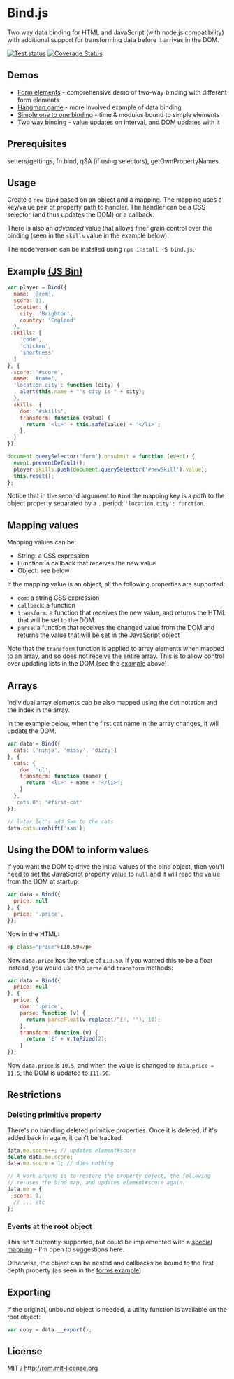 # Bind.js

Two way data binding for HTML and JavaScript (with node.js compatibility) with additional support for transforming data before it arrives in the DOM.

[![Test status](https://api.travis-ci.org/remy/bind.js.svg?branch=master)](https://travis-ci.org/remy/bind.js) [![Coverage Status](https://coveralls.io/repos/remy/bind.js/badge.svg)](https://coveralls.io/r/remy/bind.js)

## Demos

- [Form elements](https://jsbin.com/yoqaku/1/edit?console,output) - comprehensive demo of two-way binding with different form elements
- [Hangman game](http://rem.jsbin.com/oZOvIJ/9/edit?js,output) - more involved example of data binding
- [Simple one to one binding](http://rem.jsbin.com/xavej/2/edit?js,output) - time & modulus bound to simple elements
- [Two way binding](http://rem.jsbin.com/vezeja/5/edit?js,output) - value updates on interval, and DOM updates with it

## Prerequisites

setters/gettings, fn.bind, qSA (if using selectors), getOwnPropertyNames.

## Usage

Create a `new Bind` based on an object and a mapping. The mapping uses a key/value pair of property path to handler. The handler can be a CSS selector (and thus updates the DOM) or a callback.

There is also an *advanced* value that allows finer grain control over the binding (seen in the `skills` value in the example below).

The node version can be installed using `npm install -S bind.js`.

## Example [(JS Bin)](http://jsbin.com/fupipe/edit?html,js,output)

```js
var player = Bind({
  name: '@rem',
  score: 11,
  location: {
    city: 'Brighton',
    country: 'England'
  },
  skills: [
    'code',
    'chicken',
    'shortness'
  ]
}, {
  score: '#score',
  name: '#name',
  'location.city': function (city) {
    alert(this.name + "'s city is " + city);
  },
  skills: {
    dom: '#skills',
    transform: function (value) {
      return '<li>' + this.safe(value) + '</li>';
    },
  }
});

document.querySelector('form').onsubmit = function (event) {
  event.preventDefault();
  player.skills.push(document.querySelector('#newSkill').value);
  this.reset();
};
```

Notice that in the second argument to `Bind` the mapping key is a *path* to the object property separated by a `.` period: `'location.city': function`.

## Mapping values

Mapping values can be:

* String: a CSS expression
* Function: a callback that receives the new value
* Object: see below

If the mapping value is an object, all the following properties are supported:

* `dom`: a string CSS expression
* `callback`: a function
* `transform`: a function that receives the new value, and returns the HTML that will be set to the DOM.
* `parse`: a function that receives the changed value from the DOM and returns the value that will be set in the JavaScript object

Note that the `transform` function is applied to array elements when mapped to an array, and so does not receive the entire array. This is to allow control over updating lists in the DOM (see the [example](#example) above).

## Arrays

Individual array elements cab be also mapped using the dot notation and the index in the array.

In the example below, when the first cat name in the array changes, it will update the DOM.

```js
var data = Bind({
  cats: ['ninja', 'missy', 'dizzy']
}, {
  cats: {
    dom: 'ul',
    transform: function (name) {
      return '<li>' + name + '</li>';
    }
  },
  'cats.0': '#first-cat'
});

// later let's add Sam to the cats
data.cats.unshift('sam');
```

## Using the DOM to inform values

If you want the DOM to drive the initial values of the bind object, then you'll need to set the JavaScript property value to `null` and it will read the value from the DOM at startup:

```js
var data = Bind({
  price: null
}, {
  price: '.price',
});
```

Now in the HTML:

```html
<p class="price">£10.50</p>
```

Now `data.price` has the value of `£10.50`. If you wanted this to be a float instead, you would use the `parse` and `transform` methods:

```js
var data = Bind({
  price: null
}, {
  price: {
    dom: '.price',
    parse: function (v) {
      return parseFloat(v.replace(/^£/, ''), 10);
    },
    transform: function (v) {
      return '£' + v.toFixed(2);
    }
});
```

Now `data.price` is `10.5`, and when the value is changed to `data.price = 11.5`, the DOM is updated to `£11.50`.

## Restrictions

### Deleting primitive property

There's no handling deleted primitive properties. Once it is deleted, if it's added back in again, it can't be tracked:

```js
data.me.score++; // updates element#score
delete data.me.score;
data.me.score = 1; // does nothing

// A work around is to restore the property object, the following
// re-uses the bind map, and updates element#score again
data.me = {
  score: 1,
  // ... etc
};
```

### Events at the root object

This isn't currently supported, but could be implemented with a [special mapping](https://github.com/remy/bind.js/issues/7) - I'm open to suggestions here.

Otherwise, the object can be nested and callbacks be bound to the first depth property (as seen in the [forms example](http://jsbin.com/yoqaku/1/edit?js,output))

## Exporting

If the original, unbound object is needed, a utility function is available on the root object:

```js
var copy = data.__export();
```

## License

MIT / http://rem.mit-license.org
